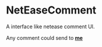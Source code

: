 # NetEaseComment

A interface like netease comment UI.

Any comment could send to **[me](9simpsons@gmail.com)**